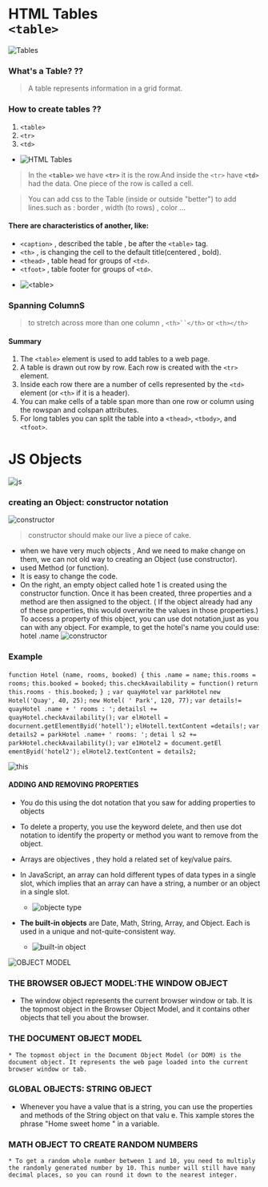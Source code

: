 #  HTML Tables <dr><br> `<table>` <br>

![Tables](https://cdn.educba.com/academy/wp-content/uploads/2019/10/HTML-Table-Tags.png)
### What's a Table? ??
> A table represents information in a grid format.

### How to create tables ??
1.  `<table>` 
2.  `<tr>`
3.  `<td>` 
   * ![ HTML Tables](https://flaviocopes.com/html-tables/no-styling.png)
> In the **`<table>`** we have **`<tr>`** it is the row.And inside the `<tr>` have **`<td>`** had the data. One piece of the row is called a cell.

> You can add css to the Table (inside or outside "better") to add lines.such as : border , width (to rows) , color ...


#### There are characteristics of another, like:
   - `<caption>` , described the table , be after the `<table>` tag.
   - `<th>` , is changing the cell to the default title(centered , bold).
   - `<thead>` , table head for groups of `<td>`.
   - `<tfoot>` , table footer for groups of `<td>`.

   * ![`<table>` ](https://i.imgur.com/uIwzEfS.png)

### Spanning ColumnS
> to stretch across more than one column , `<th>``</th>` or `<th></th>`

#### Summary 
 1. The `<table>` element is used to add tables to a web page.
 2. A table is drawn out row by row. Each row is created with the `<tr>` element.
 3. Inside each row there are a number of cells represented by the `<td>` element (or `<th>` if it is a header).
 4. You can make cells of a table span more than one row or column using the rowspan and colspan attributes.
 5. For long tables you can split the table into a `<thead>`, `<tbody>`, and `<tfoot>`.

 # JS  Objects <dr><br> 
 ![js ](https://encrypted-tbn0.gstatic.com/images?q=tbn:ANd9GcQd-mbfdUrmeRr00MPj0rbbmO2rEnIwwiVkLQ&usqp=CAU)
### creating an Object: **constructor notation** 
![constructor](https://image.slidesharecdn.com/extendingbuilt-inobjects-150317132558-conversion-gate01/95/extending-built-in-objects-6-638.jpg?cb=1426683966)
<br>

> constructor should make our live a piece of cake.
- when we have very much objects , And we need to make change on them, we can not old way to creating an Object (use constructor).
- used Method (or function).
- It is easy to change the code.
- On the right, an empty object called hote 1 is created using the constructor function. Once it has been created, three properties and a method are then assigned to the object. ( If the object already had any of these properties, this would overwrite the values in those properties.) To access a property of this object, you can use dot notation,just as you can with any object. For example, to get the hotel's name you could use: hotel .name
![constructor ](https://miro.medium.com/max/560/1*DnOmZR328jCXUAXjR6-Alg.jpeg)

### Example
`function Hotel (name, rooms, booked) {`
`this .name = name;`
`this.rooms = rooms;`
`this.booked = booked;`
`this.checkAvailability = function()`
`return this.rooms - this.booked;`
`} ;`
`var quayHotel`
`var parkHotel`
`new Hotel('Quay', 40, 25);`
`new Hotel( ' Park', 120, 77);`
`var details!= quayHotel .name + ' rooms : ';`
`detailsl += quayHotel.checkAvailability();`
`var elHotell = docurnent.getElementByid('hotell');`
`elHotell.textContent =details!;`
`var details2 = parkHotel .name+ ' rooms: ';`
`detai l s2 += parkHotel.checkAvailability();`
`var e1Hotel2 = document.getEl ementByid('hotel2');`
`elHotel2.textContent = details2;`

![this](https://miro.medium.com/max/1838/1*ofrtrTxhyh6zNNPZ9zJLSA.jpeg)

#### ADDING AND REMOVING PROPERTIES
* You do this using the dot notation that you saw for adding properties to objects
* To delete a property, you use the keyword delete, and then
use dot notation to identify the property or method you want to remove from the object.

* Arrays are objectives , they hold a related set of key/value pairs.
* In JavaScript, an array can hold different types of data types in a single slot, which implies that an array can have a string, a number or an object in a single slot.

   * ![objecte type](https://image.slidesharecdn.com/byvalueversusbyreference-170310033218/95/js-basic-by-value-versus-by-reference-9-638.jpg?cb=1489132241)

* **The built-in objects** are Date, Math, String, Array, and Object. Each is used in a unique and not-quite-consistent way.
   * ![built-in object](https://i.imgur.com/J3ETg5D.png)

![OBJECT MODEL](https://miro.medium.com/proxy/0*Tk4fTMbOEOmGX_nU.png)

  ### THE BROWSER OBJECT MODEL:THE WINDOW OBJECT
   * The window object represents the current browser window or tab. It is the topmost object in the Browser Object Model, and it contains other objects that tell you about the browser. 
  ### THE DOCUMENT OBJECT MODEL
    * The topmost object in the Document Object Model (or DOM) is the document object. It represents the web page loaded into the current browser window or tab.

  ### GLOBAL OBJECTS: STRING OBJECT
   * Whenever you have a value that is a string, you can use the properties and methods of the String object on that valu e. This  xample stores the phrase "Home sweet home " in a variable.

   ### MATH OBJECT TO CREATE RANDOM NUMBERS
    * To get a random whole number between 1 and 10, you need to multiply the randomly generated number by 10. This number will still have many decimal places, so you can round it down to the nearest integer.